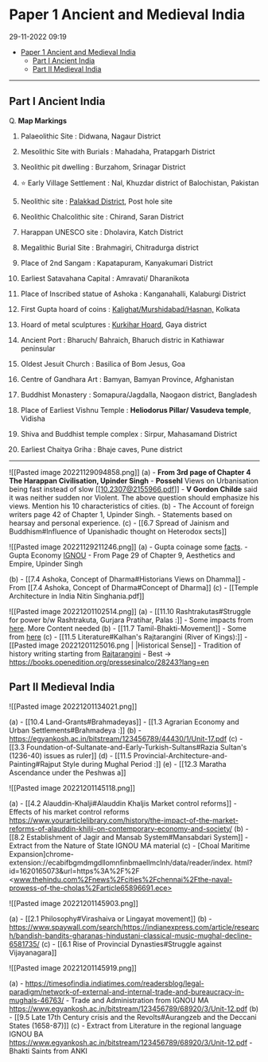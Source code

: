 # Paper 1 Ancient and Medieval India

29-11-2022 09:19

- [Paper 1 Ancient and Medieval India](#paper-1-ancient-and-medieval-india)
	- [Part I Ancient India](#part-i-ancient-india)
	- [Part II Medieval India](#part-ii-medieval-india)

---

## Part I Ancient India

Q. **Map Markings**

1. Palaeolithic Site : Didwana, Nagaur District

2. Mesolithic Site with Burials : Mahadaha, Pratapgarh District

3. Neolithic pit dwelling : Burzahom, Srinagar District

4. ⭐ Early Village Settlement : Nal, Khuzdar district of Balochistan, Pakistan

5. Neolithic site : [Palakkad District](https://www.thehindu.com/sci-tech/science/Prehistoric-posthole-sites-unearthed-in-Palakkad/article15516866.ece), Post hole site

6. Neolithic Chalcolithic site : Chirand, Saran District

7. Harappan UNESCO site : Dholavira, Katch District

8. Megalithic Burial Site : Brahmagiri, Chitradurga district

9. Place of 2nd Sangam : Kapatapuram, Kanyakumari District

10. Earliest Satavahana Capital : Amravati/ Dharanikota

11. Place of Inscribed statue of Ashoka : Kanganahalli, Kalaburgi District

12. First Gupta hoard of coins : [Kalighat/Murshidabad/Hasnan,](https://www.academia.edu/9918255/The_Murshidabad_Hoard_of_Gupta_Coins) Kolkata 

13. Hoard of metal sculptures : [Kurkihar Hoard](https://en.wikipedia.org/wiki/Kurkihar_hoard), Gaya district

14. Ancient Port : Bharuch/ Bahraich, Bharuch distric in Kathiawar peninsular

15. Oldest Jesuit Church : Basilica of Bom Jesus, Goa

16. Centre of Gandhara Art : Bamyan, Bamyan Province, Afghanistan

17. Buddhist Monastery : Somapura/Jagdalla, Naogaon district, Bangladesh

18. Place of Earliest Vishnu Temple : **Heliodorus Pillar/ Vasudeva temple**, Vidisha

19. Shiva and Buddhist temple complex : Sirpur, Mahasamand District

20. Earliest Chaitya Griha : Bhaje caves, Pune district

---

![[Pasted image 20221129094858.png]]
(a)
	- **From 3rd page of Chapter 4 The Harappan Civilisation, Upinder Singh**
	- **Possehl** Views on Urbanisation being fast instead of slow [[10.2307@2155966.pdf]]
	- **V Gordon Childe** said it was neither sudden nor Violent. The above question should emphasize his views. Mention his 10 characteristics of cities.
(b)
	- The Account of foreign writers page 42 of Chapter 1, Upinder Singh.
	- Statements based on hearsay and personal experience.
(c)
	- [[6.7 Spread of Jainism and Buddhism#Influence of Upanishadic thought on Heterodox sects]]

![[Pasted image 20221129211246.png]]
(a)
	- Gupta coinage some [facts](http://epgp.inflibnet.ac.in/epgpdata/uploads/epgp_content/S000829IC/P001738/M023991/LM/1507699350P09-M16-CoinsoftheGuptas-LM.pdf).
	- Gupta Economy [IGNOU](https://egyankosh.ac.in/bitstream/123456789/67712/1/Unit-6.pdf)
	- From Page 29 of Chapter 9, Aesthetics and Empire, Upinder Singh

(b)
	- [[7.4 Ashoka, Concept of Dharma#Historians Views on Dhamma]]
	- From [[7.4 Ashoka, Concept of Dharma#Concept of Dharma]]
(c)
	- [[Temple Architecture in India Nitin Singhania.pdf]]

![[Pasted image 20221201102514.png]]
(a)
	- [[11.10 Rashtrakutas#Struggle for power b/w Rashtrakuta, Gurjara Pratihar, Palas :]]
	- Some impacts from [here](http://maharajacollege.ac.in/fileupload/uploads/5ebe0e6997b3420200515033713UG%20HISTORY%20HONS_PAPER%203_EARLY%20MEDIEVAL%20INDIA%20TRIPRTITE%20STRUGGLE_DR%20MD%20NEYAZ%20HUSSAIN.pdf). More Content needed
(b)
	- [[11.7 Tamil-Bhakti-Movement]]
	- Some from [here](https://www.thehindu.com/news/national/tamil-nadu//article59894743.ece)
(c)
	- [[11.5 Literature#Kalhan's Rajtarangini (River of Kings):]]
	- [[Pasted image 20221201125016.png | |Historical Sense]]
	- Tradition of history writing starting from [Rajtarangini](https://swarajyamag.com/culture/the-unbroken-tradition-of-rajatarangini)
	- Best -> <https://books.openedition.org/pressesinalco/28243?lang=en>

## Part II Medieval India

![[Pasted image 20221201134021.png]]

(a)
	- [[10.4 Land-Grants#Brahmadeyas]]
	- [[1.3 Agrarian Economy and Urban Settlements#Brahmadeya :]]
(b)
	- <https://egyankosh.ac.in/bitstream/123456789/44430/1/Unit-17.pdf>
(c)
	- [[3.3 Foundation-of-Sultanate-and-Early-Turkish-Sultans#Razia Sultan's (1236-40) issues as ruler]]
(d)
	- [[11.5 Provincial-Architecture-and-Painting#Rajput Style during Mughal Period :]]
(e)
	- [[12.3 Maratha Ascendance under the Peshwas a]]

![[Pasted image 20221201145118.png]]

(a)
	- [[4.2 Alauddin-Khalji#Alauddin Khaljis Market control reforms]]
	- Effects of his market control reforms <https://www.yourarticlelibrary.com/history/the-impact-of-the-market-reforms-of-alauddin-khilji-on-contemporary-economy-and-society/>
(b)
	- [[8.2 Establishment of Jagir and Mansab System#Mansabdari System]]
	- Extract from the Nature of State IGNOU MA material
(c)
	- [Choal Maritime Expansion]chrome-extension://ecabifbgmdmgdllomnfinbmaellmclnh/data/reader/index. html? id=1620165073&url=https%3A%2F%2F <www.thehindu.com%2Fnews%2Fcities%2Fchennai%2Fthe-naval-prowess-of-the-cholas%2Farticle65896691.ece>

![[Pasted image 20221201145903.png]]

(a)
	- [[2.1 Philosophy#Virashaiva or Lingayat movement]]
(b)
	- <https://www.spaywall.com/search/https://indianexpress.com/article/research/bandish-bandits-gharanas-hindustani-classical-music-mughal-decline-6581735/>
(c)
	- [[6.1 Rise of Provincial Dynasties#Struggle against Vijayanagara]]

![[Pasted image 20221201145919.png]]

(a)
	- <https://timesofindia.indiatimes.com/readersblog/legal-paradigm/network-of-external-and-internal-trade-and-bureaucracy-in-mughals-46763/>
	- Trade and Administration from IGNOU MA <https://www.egyankosh.ac.in/bitstream/123456789/68920/3/Unit-12.pdf>
(b)
	- [[9.5 Late 17th Century crisis and the Revolts#Aurangzeb and the Deccani States (1658-87)]]
(c)
	- Extract from Literature in the regional language IGNOU BA <https://www.egyankosh.ac.in/bitstream/123456789/68920/3/Unit-12.pdf>
	- Bhakti Saints from ANKI
